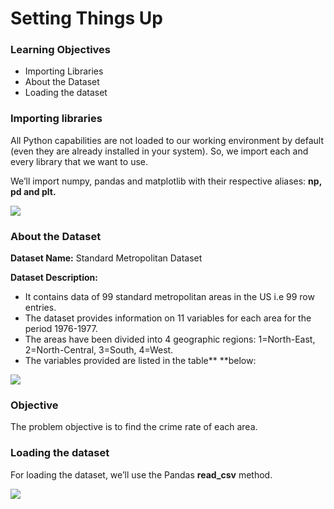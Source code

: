 # Setting Things Up

### Learning Objectives

* Importing Libraries
* About the Dataset 
* Loading the dataset

### Importing libraries

All Python capabilities are not loaded to our working environment by default (even they are already installed in your system). So, we import each and every library that we want to use.

We’ll import numpy, pandas and matplotlib with their respective aliases: **np, pd and plt.**

![](https://lh4.googleusercontent.com/UTOqqcqRCUEjH602g-tIL1VNeI62EHCsD5w72ewlwVuYeZ3WVdez6k4MGeckUIv25Z9kUp07Tnx2AoFgNpx2AAS4ON7xBbj18uBhVOE1cQcLJrsZ8nyaRXOHs3McVE_fbb74RGnMz6c=s0)

### About the Dataset 

**Dataset Name:** Standard Metropolitan Dataset

**Dataset Description:**

* It contains data of 99 standard metropolitan areas in the US i.e 99 row entries.
* The dataset provides information on 11 variables for each area for the period 1976-1977.
* The areas have been divided into 4 geographic regions: 1=North-East, 2=North-Central, 3=South, 4=West. 
* The variables provided are listed in the table** **below:

![](https://lh6.googleusercontent.com/j4OpQocO-GeVUvKDMmLp03xReXVfJbh4ygXg5Nui4kjBJqDdMQ4OKOxPa7P5ZXL-7nsjaYnoy1DYP-Lk4G85-f1EUQSARyMZgCn5xgOvIaLa5HnPbJ1wlRgOmHMM7ypaZ5Dv8nJgEX0=s0)

### Objective

The problem objective is to find the crime rate of each area.

### Loading the dataset

For loading the dataset, we’ll use the Pandas **read_csv** method.

![](https://lh5.googleusercontent.com/f8DCc3VPUVmROLj85MGv_xAjPkJK6BLfM3zVPKyzvzbwS7ZxuAOruofpdJl8tcSh3ID1f_vszH79sreV6Zs1NxqpO0MzgKotd3XKPFOIpuZ8R-hy-RgjbuCp-BCU9s9-3xOjnAaVnwo=s0)
